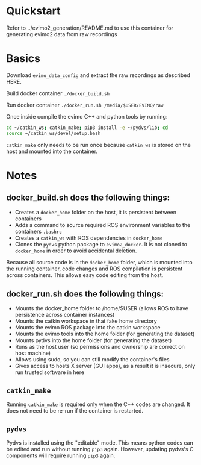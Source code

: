 # Quickstart
Refer to ../evimo2_generation/README.md to use this container for generating evimo2 data from raw recordings

# Basics
Download `evimo_data_config` and extract the raw recordings as described HERE.

Build docker container
`./docker_build.sh`

Run docker container
`./docker_run.sh /media/$USER/EVIMO/raw`

Once inside compile the evimo C++ and python tools by running:
```bash
cd ~/catkin_ws; catkin_make; pip3 install -e ~/pydvs/lib; cd
source ~/catkin_ws/devel/setup.bash
```

`catkin_make` only needs to be run once because `catkin_ws` is stored on the host and mounted into the container.

# Notes
## docker_build.sh does the following things:
* Creates a `docker_home` folder on the host, it is persistent between containers
* Adds a command to source required ROS environment variables to the containers `.bashrc`
* Creates a `catkin_ws` with ROS dependencies in `docker_home`
* Clones the `pydvs` python package to `evimo2_docker`. It is not cloned to `docker_home` in order to avoid accidental deletion.

Because all source code is in the `docker_home` folder, which is mounted into the running container, code changes and ROS compilation is persistent across containers. This allows easy code editing from the host.

## docker_run.sh does the following things:
* Mounts the docker_home folder to /home/$USER (allows ROS to have persistence across container instances)
* Mounts the catkin workspace in that fake home directory
* Mounts the evimo ROS package into the catkin workspace
* Mounts the evimo tools into the home folder (for generating the dataset)
* Mounts pydvs into the home folder (for generating the dataset)
* Runs as the host user (so permissions and ownership are correct on host machine)
* Allows using sudo, so you can still modify the container's files
* Gives access to hosts X server (GUI apps), as a result it is insecure, only run trusted software in here

## `catkin_make`
Running `catkin_make` is required only when the C++ codes are changed. It does not need to be re-run if the container is restarted.

## `pydvs`
Pydvs is installed using the "editable" mode. This means python codes can be edited and run without running `pip3` again. However, updating pydvs's C components will require running `pip3` again.
